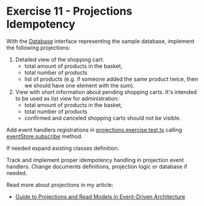 # Exercise 11 - Projections Idempotency

With the [Database](./tools/database.ts) interface representing the sample database, implement the following projections:

1. Detailed view of the shopping cart:
   - total amount of products in the basket,
   - total number of products
   - list of products (e.g. if someone added the same product twice, then we should have one element with the sum).
2. View with short information about pending shopping carts. It's intended to be used as list view for administration:
   - total amount of products in the basket,
   - total number of products
   - confirmed and canceled shopping carts should not be visible.

Add event handlers registrations in [projections.exercise.test.ts](./projections.exercise.test.ts) calling [eventStore.subscribe](./tools/eventStore.ts) method.

If needed expand existing classes definition.

Track and implement proper idempotency handling in projection event handlers. Change documents definitions, projection logic or database if needed.

Read more about projections in my article:

- [Guide to Projections and Read Models in Event-Driven Architecture](https://event-driven.io/en/projections_and_read_models_in_event_driven_architecture/?utm_source=event_sourcing_nodejs&utm_campaign=workshop)
